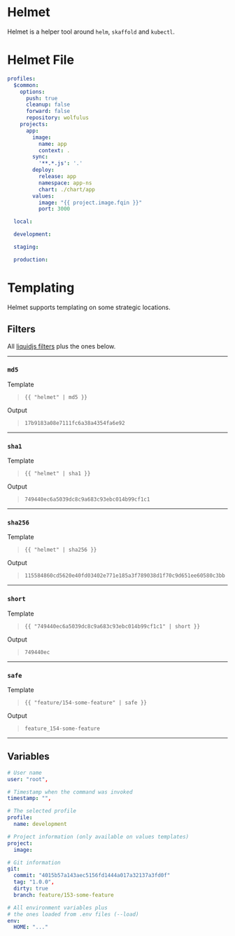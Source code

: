 Helmet
======

Helmet is a helper tool around `helm`, `skaffold` and `kubectl`.

Helmet File
===========

```yaml
profiles:
  $common:
    options:
      push: true
      cleanup: false
      forward: false
      repository: wolfulus
    projects:
      app:
        image:
          name: app
          context: .
        sync:
          '**.*.js': '.'
        deploy:
          release: app
          namespace: app-ns
          chart: ./chart/app
        values:
          image: "{{ project.image.fqin }}"
          port: 3000

  local:

  development:

  staging:

  production:

```

Templating
==========

Helmet supports templating on some strategic locations.

## Filters

All [liquidjs filters](https://shopify.github.io/liquid/filters/abs/) plus the ones below.

---

### `md5`

Template

> `{{ "helmet" | md5 }}`

Output

> `17b9183a08e7111fc6a38a4354fa6e92`

---

### `sha1`

Template

> `{{ "helmet" | sha1 }}`

Output

> `749440ec6a5039dc8c9a683c93ebc014b99cf1c1`

---

### `sha256`

Template

> `{{ "helmet" | sha256 }}`

Output

> `115584860cd5620e40fd03402e771e185a3f789038d1f70c9d651ee60580c3bb`

---

### `short`

Template

> `{{ "749440ec6a5039dc8c9a683c93ebc014b99cf1c1" | short }}`

Output

> `749440ec`

---

### `safe`

Template

> `{{ "feature/154-some-feature" | safe }}`

Output

> `feature_154-some-feature`

---

## Variables

```yaml
# User name
user: "root",

# Timestamp when the command was invoked
timestamp: "",

# The selected profile
profile:
  name: development

# Project information (only available on values templates)
project:
  image:

# Git information
git:
  commit: "4015b57a143aec5156fd1444a017a32137a3fd0f"
  tag: "1.0.0",
  dirty: true
  branch: feature/153-some-feature

# All environment variables plus
# the ones loaded from .env files (--load)
env:
  HOME: "..."

```

